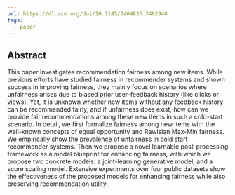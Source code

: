 ```yaml
---
url: https://dl.acm.org/doi/10.1145/3404835.3462948
tags:
  - paper
---
```

## Abstract

This paper investigates recommendation fairness among new items. While previous efforts have studied fairness in recommender systems and shown success in improving fairness, they mainly focus on scenarios where unfairness arises due to biased prior user-feedback history (like clicks or views). Yet, it is unknown whether new items without any feedback history can be recommended fairly, and if unfairness does exist, how can we provide fair recommendations among these new items in such a cold-start scenario. In detail, we first formalize fairness among new items with the well-known concepts of equal opportunity and Rawlsian Max-Min fairness. We empirically show the prevalence of unfairness in cold start recommender systems. Then we propose a novel learnable post-processing framework as a model blueprint for enhancing fairness, with which we propose two concrete models: a joint-learning generative model, and a score scaling model. Extensive experiments over four public datasets show the effectiveness of the proposed models for enhancing fairness while also preserving recommendation utility.